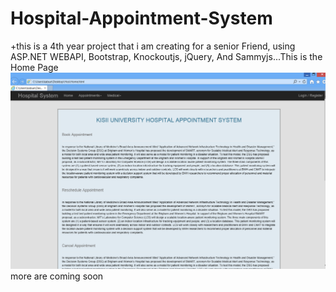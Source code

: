 # Hospital-Appointment-System
+this is a 4th year project that i am creating for a senior Friend, using ASP.NET WEBAPI, Bootstrap, Knockoutjs, jQuery, And Sammyjs...This is the Home Page
![Home](https://github.com/McKabue/Hospital-Appointment-System/blob/master/Documentation%20Files/Home.PNG)
more are coming soon
